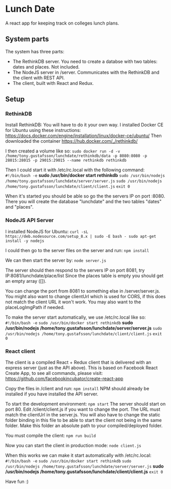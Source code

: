 # Lunch Date
A react app for keeping track on colleges lunch plans.

## System parts
The system has three parts:
* The RethinkDB server. You need to create a databse with two tables: dates and places. Not included.
* The NodeJS server in /server. Communicates with the RethinkDB and the client with REST API.
* The client, built with React and Redux.

## Setup
### RethinkDB
Install RethinkDB:
You will have to do it your own way. I installed Docker CE for Ubuntu using these instructions: https://docs.docker.com/engine/installation/linux/docker-ce/ubuntu/
Then downloaded the container https://hub.docker.com/_/rethinkdb/

I then created a volume like so:
`sudo docker run -d -v /home/tony.gustafsson/lunchdate/rethinkdb/data -p 8080:8080 -p 28015:28015 -p 29015:29015 --name rethinkdb rethinkdb`

Then I could start it with /etc/rc.local with the following command:
`#!/bin/bash -e`
**sudo /usr/bin/docker start rethinkdb**
`sudo /usr/bin/nodejs /home/tony.gustafsson/lunchdate/server/server.js`
`sudo /usr/bin/nodejs /home/tony.gustafsson/lunchdate/client/client.js`
`exit 0`

When it's started you should be able so go the the servers IP on port :8080.
There you will create the database "lunchdate" and the two tables "dates" and "places".

### NodeJS API Server
I installed NodeJS for Ubuntu:
`curl -sL https://deb.nodesource.com/setup_8.x | sudo -E bash -
sudo apt-get install -y nodejs`

I could then go to the server files on the server and run:
`npm install`

We can then start the server by:
`node server.js`

The server should then respond to the servers IP on port 8081, try IP:8081/lunchdate/place/list
Since the places table is empty you should get an empty array ([]).

You can change the port from 8081 to something else in /server/server.js. You might also want to change
clientUrl which is used for CORS, if this does not match the client URL it won't work.
You may also want to the placeLogImgPath if needed.

To make the server start automatically, we use /etc/rc.local like so:
`#!/bin/bash -e`
`sudo /usr/bin/docker start rethinkdb`
**sudo /usr/bin/nodejs /home/tony.gustafsson/lunchdate/server/server.js**
`sudo /usr/bin/nodejs /home/tony.gustafsson/lunchdate/client/client.js`
`exit 0`

### React client
The client is a compiled React + Redux client that is delivered with an express server (just as the API above).
This is based on Facebook React Create App, to see all commands, please visit: https://github.com/facebookincubator/create-react-app

Copy the files in /client and run:
`npm install`
NPM should already be installed if you have installed the API server.

To start the development environment:
`npm start`
The server should start on port 80. Edit /client/client.js if you want to change the port. The URL must match the clientUrl in the server.js.
You will also have to change the static folder binding in this file to be able to start the client not being in the same folder.
Make this folder an absolute path to your compiled/deployed folder.

You must compile the client:
`npm run build`

Now you can start the client in production mode:
`node client.js`

When this works we can make it start automatically with /etc/rc.local:
`#!/bin/bash -e`
`sudo /usr/bin/docker start rethinkdb`
`sudo /usr/bin/nodejs /home/tony.gustafsson/lunchdate/server/server.js`
**sudo /usr/bin/nodejs /home/tony.gustafsson/lunchdate/client/client.js**
`exit 0`

Have fun :)
